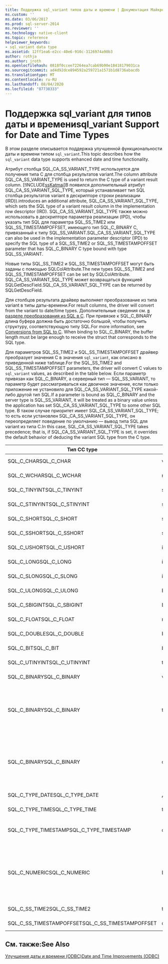 ```yaml
---
title: Поддержка sql_variant типов даты и времени | Документация Майкрософт
ms.custom: ''
ms.date: 03/06/2017
ms.prod: sql-server-2014
ms.reviewer: ''
ms.technology: native-client
ms.topic: reference
helpviewer_keywords:
- sql_variant data type
ms.assetid: 12ff1ea6-e2cc-40e6-910c-3126974a90b3
author: rothja
ms.author: jroth
ms.openlocfilehash: 0818f0ccee72264ea7cab69b90e18418179031ca
ms.sourcegitcommit: ad4d92dce894592a259721a1571b1d8736abacdb
ms.translationtype: MT
ms.contentlocale: ru-RU
ms.lasthandoff: 08/04/2020
ms.locfileid: "87738333"
---
```

# <a name="sql_variant-support-for-date-and-time-types"></a><span data-ttu-id="cdcdb-102">Поддержка sql_variant для типов даты и времени</span><span class="sxs-lookup"><span data-stu-id="cdcdb-102">sql_variant Support for Date and Time Types</span></span>
  <span data-ttu-id="cdcdb-103">В этом разделе описывается поддержка улучшенной функциональности даты и времени типом `sql_variant`.</span><span class="sxs-lookup"><span data-stu-id="cdcdb-103">This topic describes how the `sql_variant` data type supports enhanced date and time functionality.</span></span>  
  
 <span data-ttu-id="cdcdb-104">Атрибут столбца SQL_CA_SS_VARIANT_TYPE используется для получения типа C для столбца результатов variant.</span><span class="sxs-lookup"><span data-stu-id="cdcdb-104">The column attribute SQL_CA_SS_VARIANT_TYPE is used to return the C type of a variant result column.</span></span> [!INCLUDE[ssKatmai](../../includes/sskatmai-md.md)]<span data-ttu-id="cdcdb-105">В  появился дополнительный атрибут SQL_CA_SS_VARIANT_SQL_TYPE, который устанавливает тип SQL столбца результатов variant в дескрипторе строки реализации (IRD)).</span><span class="sxs-lookup"><span data-stu-id="cdcdb-105">introduces an additional attribute, SQL_CA_SS_VARIANT_SQL_TYPE, which sets the SQL type of a variant result column in the implementation row descriptor (IRD).</span></span> <span data-ttu-id="cdcdb-106">SQL_CA_SS_VARIANT_SQL_TYPE также можно использовать в дескрипторе параметра реализации (IPD), чтобы указать тип SQL для параметра SQL_SS_TIME2 или SQL_SS_TIMESTAMPOFFSET, имеющего тип SQL_C_BINARY C, привязанный к типу SQL_SS_VARIANT.</span><span class="sxs-lookup"><span data-stu-id="cdcdb-106">SQL_CA_SS_VARIANT_SQL_TYPE can also be used in the implementation parameter descriptor (IPD) to specify the SQL type of a SQL_SS_TIME2 or SQL_SS_TIMESTAMPOFFSET parameter that has SQL_C_BINARY C type bound with type SQL_SS_VARIANT.</span></span>  
  
 <span data-ttu-id="cdcdb-107">Новые типы SQL_SS_TIME2 и SQL_SS_TIMESTAMPOFFSET могут быть заданы с помощью SQLColAttribute.</span><span class="sxs-lookup"><span data-stu-id="cdcdb-107">The new types SQL_SS_TIME2 and SQL_SS_TIMESTAMPOFFSET can be set by SQLColAttribute.</span></span> <span data-ttu-id="cdcdb-108">SQL_CA_SS_VARIANT_SQL_TYPE может возвращаться функцией SQLGetDescField.</span><span class="sxs-lookup"><span data-stu-id="cdcdb-108">SQL_CA_SS_VARIANT_SQL_TYPE can be returned by SQLGetDescField.</span></span>  
  
 <span data-ttu-id="cdcdb-109">Для столбцов результата драйвер выполняет преобразование из типа variant в типы даты-времени.</span><span class="sxs-lookup"><span data-stu-id="cdcdb-109">For result columns, the driver will convert from the variant to date/time types.</span></span> <span data-ttu-id="cdcdb-110">Дополнительные сведения см. [в разделе преобразования из SQL в C](datetime-data-type-conversions-from-sql-to-c.md). При привязке к SQL_C_BINARY длина буфера должна быть достаточно большой, чтобы получить структуру, соответствующую типу SQL.</span><span class="sxs-lookup"><span data-stu-id="cdcdb-110">For more information, see [Conversions from SQL to C](datetime-data-type-conversions-from-sql-to-c.md). When binding to SQL_C_BINARY, the buffer length must be large enough to receive the struct that corresponds to the SQL type.</span></span>  
  
 <span data-ttu-id="cdcdb-111">Для параметров SQL_SS_TIME2 и SQL_SS_TIMESTAMPOFFSET драйвер преобразует значения C в значения `sql_variant`, как описано в приведенной ниже таблице.</span><span class="sxs-lookup"><span data-stu-id="cdcdb-111">For the SQL_SS_TIME2 and SQL_SS_TIMESTAMPOFFSET parameters, the driver will convert C values to `sql_variant` values, as described in the table below.</span></span> <span data-ttu-id="cdcdb-112">Если параметр привязан как SQL_C_BINARY, а серверный тип — SQL_SS_VARIANT, то параметр будет рассматриваться как двоичное значение, если только приложение не установило для SQL_CA_SS_VARIANT_SQL_TYPE какой-либо другой тип SQL.</span><span class="sxs-lookup"><span data-stu-id="cdcdb-112">If a parameter is bound as SQL_C_BINARY and the server type is SQL_SS_VARIANT, it will be treated as a binary value unless the application has set SQL_CA_SS_VARIANT_SQL_TYPE to some other SQL type.</span></span> <span data-ttu-id="cdcdb-113">В таком случае приоритет имеет SQL_CA_SS_VARIANT_SQL_TYPE; то есть если установлен SQL_CA_SS_VARIANT_SQL_TYPE, он переопределяет поведение по умолчанию — вывод типа SQL для variant из типа C.</span><span class="sxs-lookup"><span data-stu-id="cdcdb-113">In this case, SQL_CA_SS_VARIANT_SQL_TYPE takes precedence; that is, if SQL_CA_SS_VARIANT_SQL_TYPE is set, it overrides the default behavior of deducing the variant SQL type from the C type.</span></span>  
  
|<span data-ttu-id="cdcdb-114">Тип C</span><span class="sxs-lookup"><span data-stu-id="cdcdb-114">C type</span></span>|<span data-ttu-id="cdcdb-115">Тип сервера</span><span class="sxs-lookup"><span data-stu-id="cdcdb-115">Server type</span></span>|<span data-ttu-id="cdcdb-116">Комментарии</span><span class="sxs-lookup"><span data-stu-id="cdcdb-116">Comments</span></span>|  
|------------|-----------------|--------------|  
|<span data-ttu-id="cdcdb-117">SQL_C_CHAR</span><span class="sxs-lookup"><span data-stu-id="cdcdb-117">SQL_C_CHAR</span></span>|<span data-ttu-id="cdcdb-118">varchar</span><span class="sxs-lookup"><span data-stu-id="cdcdb-118">varchar</span></span>|<span data-ttu-id="cdcdb-119">Значение SQL_CA_SS_VARIANT_SQL_TYPE не учитывается.</span><span class="sxs-lookup"><span data-stu-id="cdcdb-119">SQL_CA_SS_VARIANT_SQL_TYPE is ignored.</span></span>|  
|<span data-ttu-id="cdcdb-120">SQL_C_WCHAR</span><span class="sxs-lookup"><span data-stu-id="cdcdb-120">SQL_C_WCHAR</span></span>|<span data-ttu-id="cdcdb-121">nvarchar</span><span class="sxs-lookup"><span data-stu-id="cdcdb-121">nvarcar</span></span>|<span data-ttu-id="cdcdb-122">Значение SQL_CA_SS_VARIANT_SQL_TYPE не учитывается.</span><span class="sxs-lookup"><span data-stu-id="cdcdb-122">SQL_CA_SS_VARIANT_SQL_TYPE is ignored.</span></span>|  
|<span data-ttu-id="cdcdb-123">SQL_C_TINYINT</span><span class="sxs-lookup"><span data-stu-id="cdcdb-123">SQL_C_TINYINT</span></span>|<span data-ttu-id="cdcdb-124">smallint</span><span class="sxs-lookup"><span data-stu-id="cdcdb-124">smallint</span></span>|<span data-ttu-id="cdcdb-125">Значение SQL_CA_SS_VARIANT_SQL_TYPE не учитывается.</span><span class="sxs-lookup"><span data-stu-id="cdcdb-125">SQL_CA_SS_VARIANT_SQL_TYPE is ignored.</span></span>|  
|<span data-ttu-id="cdcdb-126">SQL_C_STINYINT</span><span class="sxs-lookup"><span data-stu-id="cdcdb-126">SQL_C_STINYINT</span></span>|<span data-ttu-id="cdcdb-127">smallint</span><span class="sxs-lookup"><span data-stu-id="cdcdb-127">smallint</span></span>|<span data-ttu-id="cdcdb-128">Значение SQL_CA_SS_VARIANT_SQL_TYPE не учитывается.</span><span class="sxs-lookup"><span data-stu-id="cdcdb-128">SQL_CA_SS_VARIANT_SQL_TYPE is ignored.</span></span>|  
|<span data-ttu-id="cdcdb-129">SQL_C_SHORT</span><span class="sxs-lookup"><span data-stu-id="cdcdb-129">SQL_C_SHORT</span></span>|<span data-ttu-id="cdcdb-130">smallint</span><span class="sxs-lookup"><span data-stu-id="cdcdb-130">smallint</span></span>|<span data-ttu-id="cdcdb-131">Значение SQL_CA_SS_VARIANT_SQL_TYPE не учитывается.</span><span class="sxs-lookup"><span data-stu-id="cdcdb-131">SQL_CA_SS_VARIANT_SQL_TYPE is ignored.</span></span>|  
|<span data-ttu-id="cdcdb-132">SQL_C_SSHORT</span><span class="sxs-lookup"><span data-stu-id="cdcdb-132">SQL_C_SSHORT</span></span>|<span data-ttu-id="cdcdb-133">smallint</span><span class="sxs-lookup"><span data-stu-id="cdcdb-133">smallint</span></span>|<span data-ttu-id="cdcdb-134">Значение SQL_CA_SS_VARIANT_SQL_TYPE не учитывается.</span><span class="sxs-lookup"><span data-stu-id="cdcdb-134">SQL_CA_SS_VARIANT_SQL_TYPE is ignored.</span></span>|  
|<span data-ttu-id="cdcdb-135">SQL_C_USHORT</span><span class="sxs-lookup"><span data-stu-id="cdcdb-135">SQL_C_USHORT</span></span>|<span data-ttu-id="cdcdb-136">int</span><span class="sxs-lookup"><span data-stu-id="cdcdb-136">int</span></span>|<span data-ttu-id="cdcdb-137">Значение SQL_CA_SS_VARIANT_SQL_TYPE не учитывается.</span><span class="sxs-lookup"><span data-stu-id="cdcdb-137">SQL_CA_SS_VARIANT_SQL_TYPE is ignored.</span></span>|  
|<span data-ttu-id="cdcdb-138">SQL_C_LONG</span><span class="sxs-lookup"><span data-stu-id="cdcdb-138">SQL_C_LONG</span></span>|<span data-ttu-id="cdcdb-139">int</span><span class="sxs-lookup"><span data-stu-id="cdcdb-139">int</span></span>|<span data-ttu-id="cdcdb-140">Значение SQL_CA_SS_VARIANT_SQL_TYPE не учитывается.</span><span class="sxs-lookup"><span data-stu-id="cdcdb-140">SQL_CA_SS_VARIANT_SQL_TYPE is ignored.</span></span>|  
|<span data-ttu-id="cdcdb-141">SQL_C_SLONG</span><span class="sxs-lookup"><span data-stu-id="cdcdb-141">SQL_C_SLONG</span></span>|<span data-ttu-id="cdcdb-142">int</span><span class="sxs-lookup"><span data-stu-id="cdcdb-142">int</span></span>|<span data-ttu-id="cdcdb-143">Значение SQL_CA_SS_VARIANT_SQL_TYPE не учитывается.</span><span class="sxs-lookup"><span data-stu-id="cdcdb-143">SQL_CA_SS_VARIANT_SQL_TYPE is ignored.</span></span>|  
|<span data-ttu-id="cdcdb-144">SQL_C_ULONG</span><span class="sxs-lookup"><span data-stu-id="cdcdb-144">SQL_C_ULONG</span></span>|<span data-ttu-id="cdcdb-145">BIGINT</span><span class="sxs-lookup"><span data-stu-id="cdcdb-145">bigint</span></span>|<span data-ttu-id="cdcdb-146">Значение SQL_CA_SS_VARIANT_SQL_TYPE не учитывается.</span><span class="sxs-lookup"><span data-stu-id="cdcdb-146">SQL_CA_SS_VARIANT_SQL_TYPE is ignored.</span></span>|  
|<span data-ttu-id="cdcdb-147">SQL_C_SBIGINT</span><span class="sxs-lookup"><span data-stu-id="cdcdb-147">SQL_C_SBIGINT</span></span>|<span data-ttu-id="cdcdb-148">BIGINT</span><span class="sxs-lookup"><span data-stu-id="cdcdb-148">bigint</span></span>|<span data-ttu-id="cdcdb-149">Значение SQL_CA_SS_VARIANT_SQL_TYPE не учитывается.</span><span class="sxs-lookup"><span data-stu-id="cdcdb-149">SQL_CA_SS_VARIANT_SQL_TYPE is ignored.</span></span>|  
|<span data-ttu-id="cdcdb-150">SQL_C_FLOAT</span><span class="sxs-lookup"><span data-stu-id="cdcdb-150">SQL_C_FLOAT</span></span>|<span data-ttu-id="cdcdb-151">real</span><span class="sxs-lookup"><span data-stu-id="cdcdb-151">real</span></span>|<span data-ttu-id="cdcdb-152">Значение SQL_CA_SS_VARIANT_SQL_TYPE не учитывается.</span><span class="sxs-lookup"><span data-stu-id="cdcdb-152">SQL_CA_SS_VARIANT_SQL_TYPE is ignored.</span></span>|  
|<span data-ttu-id="cdcdb-153">SQL_C_DOUBLE</span><span class="sxs-lookup"><span data-stu-id="cdcdb-153">SQL_C_DOUBLE</span></span>|<span data-ttu-id="cdcdb-154">FLOAT</span><span class="sxs-lookup"><span data-stu-id="cdcdb-154">float</span></span>|<span data-ttu-id="cdcdb-155">Значение SQL_CA_SS_VARIANT_SQL_TYPE не учитывается.</span><span class="sxs-lookup"><span data-stu-id="cdcdb-155">SQL_CA_SS_VARIANT_SQL_TYPE is ignored.</span></span>|  
|<span data-ttu-id="cdcdb-156">SQL_C_BIT</span><span class="sxs-lookup"><span data-stu-id="cdcdb-156">SQL_C_BIT</span></span>|<span data-ttu-id="cdcdb-157">bit</span><span class="sxs-lookup"><span data-stu-id="cdcdb-157">bit</span></span>|<span data-ttu-id="cdcdb-158">Значение SQL_CA_SS_VARIANT_SQL_TYPE не учитывается.</span><span class="sxs-lookup"><span data-stu-id="cdcdb-158">SQL_CA_SS_VARIANT_SQL_TYPE is ignored.</span></span>|  
|<span data-ttu-id="cdcdb-159">SQL_C_UTINYINT</span><span class="sxs-lookup"><span data-stu-id="cdcdb-159">SQL_C_UTINYINT</span></span>|<span data-ttu-id="cdcdb-160">tinyint</span><span class="sxs-lookup"><span data-stu-id="cdcdb-160">tinyint</span></span>|<span data-ttu-id="cdcdb-161">Значение SQL_CA_SS_VARIANT_SQL_TYPE не учитывается.</span><span class="sxs-lookup"><span data-stu-id="cdcdb-161">SQL_CA_SS_VARIANT_SQL_TYPE is ignored.</span></span>|  
|<span data-ttu-id="cdcdb-162">SQL_C_BINARY</span><span class="sxs-lookup"><span data-stu-id="cdcdb-162">SQL_C_BINARY</span></span>|<span data-ttu-id="cdcdb-163">varbinary</span><span class="sxs-lookup"><span data-stu-id="cdcdb-163">varbinary</span></span>|<span data-ttu-id="cdcdb-164">SQL_CA_SS_VARIANT_SQL_TYPE не установлен.</span><span class="sxs-lookup"><span data-stu-id="cdcdb-164">SQL_CA_SS_VARIANT_SQL_TYPE is not set.</span></span>|  
|<span data-ttu-id="cdcdb-165">SQL_C_BINARY</span><span class="sxs-lookup"><span data-stu-id="cdcdb-165">SQL_C_BINARY</span></span>|<span data-ttu-id="cdcdb-166">time</span><span class="sxs-lookup"><span data-stu-id="cdcdb-166">time</span></span>|<span data-ttu-id="cdcdb-167">SQL_CA_SS_VARIANT_SQL_TYPE = SQL_SS_TIME2</span><span class="sxs-lookup"><span data-stu-id="cdcdb-167">SQL_CA_SS_VARIANT_SQL_TYPE = SQL_SS_TIME2</span></span><br /><br /> <span data-ttu-id="cdcdb-168">Для параметра Scale задано значение SQL_DESC_PRECISION (параметр *деЦималдигитс* объекта `SQLBindParameter` ).</span><span class="sxs-lookup"><span data-stu-id="cdcdb-168">Scale is set to SQL_DESC_PRECISION (the *DecimalDigits* parameter of `SQLBindParameter`).</span></span>|  
|<span data-ttu-id="cdcdb-169">SQL_C_BINARY</span><span class="sxs-lookup"><span data-stu-id="cdcdb-169">SQL_C_BINARY</span></span>|<span data-ttu-id="cdcdb-170">datetimeoffset</span><span class="sxs-lookup"><span data-stu-id="cdcdb-170">datetimeoffset</span></span>|<span data-ttu-id="cdcdb-171">SQL_CA_SS_VARIANT_SQL_TYPE = SQL_SS_TIMESTAMPOFFSET</span><span class="sxs-lookup"><span data-stu-id="cdcdb-171">SQL_CA_SS_VARIANT_SQL_TYPE = SQL_SS_TIMESTAMPOFFSET</span></span><br /><br /> <span data-ttu-id="cdcdb-172">Для параметра Scale задано значение SQL_DESC_PRECISION (параметр *деЦималдигитс* объекта `SQLBindParameter` ).</span><span class="sxs-lookup"><span data-stu-id="cdcdb-172">Scale is set to SQL_DESC_PRECISION (the *DecimalDigits* parameter of `SQLBindParameter`).</span></span>|  
|<span data-ttu-id="cdcdb-173">SQL_C_TYPE_DATE</span><span class="sxs-lookup"><span data-stu-id="cdcdb-173">SQL_C_TYPE_DATE</span></span>|<span data-ttu-id="cdcdb-174">Дата</span><span class="sxs-lookup"><span data-stu-id="cdcdb-174">date</span></span>|<span data-ttu-id="cdcdb-175">Значение SQL_CA_SS_VARIANT_SQL_TYPE не учитывается.</span><span class="sxs-lookup"><span data-stu-id="cdcdb-175">SQL_CA_SS_VARIANT_SQL_TYPE is ignored.</span></span>|  
|<span data-ttu-id="cdcdb-176">SQL_C_TYPE_TIME</span><span class="sxs-lookup"><span data-stu-id="cdcdb-176">SQL_C_TYPE_TIME</span></span>|<span data-ttu-id="cdcdb-177">time(0)</span><span class="sxs-lookup"><span data-stu-id="cdcdb-177">time(0)</span></span>|<span data-ttu-id="cdcdb-178">Значение SQL_CA_SS_VARIANT_SQL_TYPE не учитывается.</span><span class="sxs-lookup"><span data-stu-id="cdcdb-178">SQL_CA_SS_VARIANT_SQL_TYPE is ignored.</span></span>|  
|<span data-ttu-id="cdcdb-179">SQL_C_TYPE_TIMESTAMP</span><span class="sxs-lookup"><span data-stu-id="cdcdb-179">SQL_C_TYPE_TIMESTAMP</span></span>|<span data-ttu-id="cdcdb-180">datetime2</span><span class="sxs-lookup"><span data-stu-id="cdcdb-180">datetime2</span></span>|<span data-ttu-id="cdcdb-181">Для параметра Scale задано значение SQL_DESC_PRECISION (параметр *деЦималдигитс* объекта `SQLBindParameter` ).</span><span class="sxs-lookup"><span data-stu-id="cdcdb-181">Scale is set to SQL_DESC_PRECISION (the *DecimalDigits* parameter of `SQLBindParameter`).</span></span>|  
|<span data-ttu-id="cdcdb-182">SQL_C_NUMERIC</span><span class="sxs-lookup"><span data-stu-id="cdcdb-182">SQL_C_NUMERIC</span></span>|<span data-ttu-id="cdcdb-183">Decimal</span><span class="sxs-lookup"><span data-stu-id="cdcdb-183">decimal</span></span>|<span data-ttu-id="cdcdb-184">Для параметра Precision задано значение SQL_DESC_PRECISION (параметр *ColumnSize* объекта `SQLBindParameter` ).</span><span class="sxs-lookup"><span data-stu-id="cdcdb-184">Precision is set to SQL_DESC_PRECISION (the *ColumnSize* parameter of `SQLBindParameter`).</span></span><br /><br /> <span data-ttu-id="cdcdb-185">Масштабируемый набор на SQL_DESC_SCALE (параметр *деЦималдигитс* параметра SQLBindParameter).</span><span class="sxs-lookup"><span data-stu-id="cdcdb-185">Scale set to SQL_DESC_SCALE (the *DecimalDigits* parameter of SQLBindParameter).</span></span>|  
|<span data-ttu-id="cdcdb-186">SQL_C_SS_TIME2</span><span class="sxs-lookup"><span data-stu-id="cdcdb-186">SQL_C_SS_TIME2</span></span>|<span data-ttu-id="cdcdb-187">time</span><span class="sxs-lookup"><span data-stu-id="cdcdb-187">time</span></span>|<span data-ttu-id="cdcdb-188">Значение SQL_CA_SS_VARIANT_SQL_TYPE не учитывается.</span><span class="sxs-lookup"><span data-stu-id="cdcdb-188">SQL_CA_SS_VARIANT_SQL_TYPE is ignored</span></span>|  
|<span data-ttu-id="cdcdb-189">SQL_C_SS_TIMESTAMPOFFSET</span><span class="sxs-lookup"><span data-stu-id="cdcdb-189">SQL_C_SS_TIMESTAMPOFFSET</span></span>|<span data-ttu-id="cdcdb-190">datetimeoffset</span><span class="sxs-lookup"><span data-stu-id="cdcdb-190">datetimeoffset</span></span>|<span data-ttu-id="cdcdb-191">Значение SQL_CA_SS_VARIANT_SQL_TYPE не учитывается.</span><span class="sxs-lookup"><span data-stu-id="cdcdb-191">SQL_CA_SS_VARIANT_SQL_TYPE is ignored</span></span>|  
  
## <a name="see-also"></a><span data-ttu-id="cdcdb-192">См. также:</span><span class="sxs-lookup"><span data-stu-id="cdcdb-192">See Also</span></span>  
 [<span data-ttu-id="cdcdb-193">Улучшения даты и времени &#40;ODBC&#41;</span><span class="sxs-lookup"><span data-stu-id="cdcdb-193">Date and Time Improvements &#40;ODBC&#41;</span></span>](date-and-time-improvements-odbc.md)  
  
  
